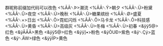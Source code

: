 群昵称前缀加代码可以改色
<%ĀĀ␇Þ>潮流
<%ĀĀ␇Ý>朝夕
<%ĀĀ␇Ü>粉黛
<%ĀĀ␇Û>夜空
<%ĀĀ␇Ú>晚秋
<%ĀĀ␇Ù>糖果缤纷
<%ĀĀ␇Ø>盛夏
<%ĀĀ␇×>日出
<%ĀĀ␇Ö>霓虹闪烁
<%ĀĀ␇Õ>马卡龙
<%ĀĀ␇Ô>科技感
<%ĀĀ␇Ù>黄昏
<%ĀĀ␇Ù>高级灰
<%ĀĀ␇Ù>冬梅
<%ĀĀ␇Ù>初春
<&ÿÿ5@>红色
<&ÿĀĀĀ>黑色
<&ÿÿ5@>红色
<&ÿÿ]•>粉色
<&ÿÒUÐ>紫色
<&ÿ␇Çý>蓝色
<&ÿ␇ÄW>绿色
<&ÿÿÏP>黄色
